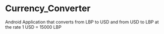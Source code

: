 # Currency_Converter
Android Application that converts from LBP to USD and from USD to LBP at the rate 1 USD = 15000 LBP
